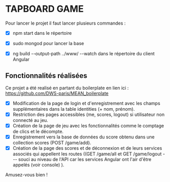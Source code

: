 # TAPBOARD GAME

Pour lancer le projet il faut lancer plusieurs commandes : 

- [x] npm start dans le répertoire
- [x] sudo mongod pour lancer la base
- [x] ng build --output-path ../www/ --watch dans le répertoire du client Angular


## Fonctionnalités réalisées

Ce projet a été realisé en partant du boilerplate en lien ici : https://github.com/DWS-paris/MEAN_boilerplate

- [x] Modification de la page de login et d'enregistrement avec les champs supplémentaires dans la table identities (+ nom, prénom).
- [x] Restriction des pages accessibles (me, scores, logout) si utilisateur non connecté au jeu.
- [x] Création de la page de jeu avec les fonctionnalités comme le comptage de clics et le décompte.
- [x] Enregistrement vers la base de données du score obtenu dans une collection scores (POST /game/add).
- [x] Création de la page des scores et de déconnexion et de leurs services associés qui appellent les routes ((GET /game/all et GET /game/logout --- souci au niveau de l'API car les services Angular ont l'air d'être appelés (voir console) ).

Amusez-vous bien !
